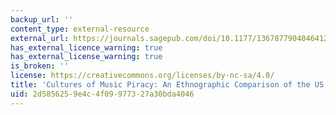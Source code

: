 ```yaml
---
backup_url: ''
content_type: external-resource
external_url: https://journals.sagepub.com/doi/10.1177/1367877904046412
has_external_licence_warning: true
has_external_license_warning: true
is_broken: ''
license: https://creativecommons.org/licenses/by-nc-sa/4.0/
title: 'Cultures of Music Piracy: An Ethnographic Comparison of the US and Japan'
uid: 2d585625-9e4c-4f09-9773-27a30bda4046
---
```

